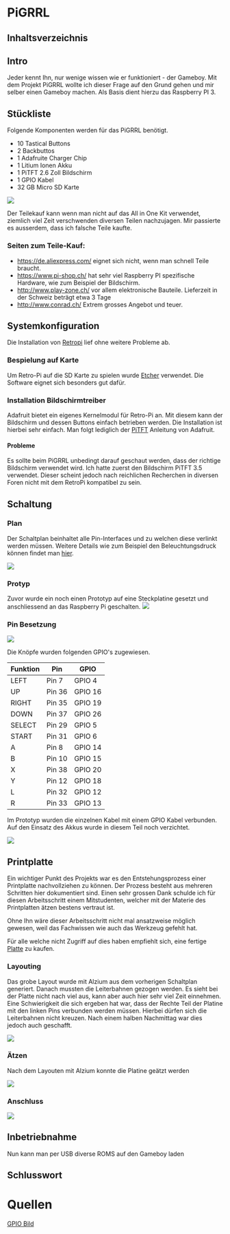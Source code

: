 # PiGRRL
## Inhaltsverzeichnis

## Intro
Jeder kennt Ihn, nur wenige wissen wie er funktioniert - der Gameboy.
Mit dem Projekt PiGRRL wollte ich dieser Frage auf den Grund gehen und mir selber einen Gameboy machen.
Als Basis dient hierzu das Raspberry PI 3.

## Stückliste
Folgende Komponenten werden für das PiGRRL benötigt. 

- 10 Tastical Buttons
- 2 Backbuttos
- 1 Adafruite Charger Chip
- 1 Litium Ionen Akku
- 1 PiTFT 2.6 Zoll Bildschirm
- 1 GPIO Kabel
- 32 GB Micro SD Karte

![](res/teile.jpg?raw=true)

Der Teilekauf kann wenn man nicht auf das All in One Kit verwendet, 
ziemlich viel Zeit verschwenden diversen Teilen nachzujagen.
Mir passierte es ausserdem, dass ich falsche Teile kaufte.

### Seiten zum Teile-Kauf:
- https://de.aliexpress.com/ eignet sich nicht, wenn man schnell Teile braucht.
- https://www.pi-shop.ch/ hat sehr viel Raspberry PI spezifische Hardware, wie zum Beispiel der Bildschirm.
- http://www.play-zone.ch/ vor allem elektronische Bauteile. Lieferzeit in der Schweiz beträgt etwa 3 Tage
- http://www.conrad.ch/ Extrem grosses Angebot und teuer.


## Systemkonfiguration
Die Installation von [Retropi](https://retropie.org.uk/download/) lief ohne weitere Probleme ab. 

### Bespielung auf Karte
Um Retro-Pi auf die SD Karte zu spielen wurde [Etcher](https://etcher.io/) verwendet. 
Die Software eignet sich besonders gut dafür.

### Installation Bildschirmtreiber
Adafruit bietet ein eigenes Kernelmodul für Retro-Pi an. 
Mit diesem kann der Bildschirm und dessen Buttons einfach betrieben werden.
Die Installation ist hierbei sehr einfach. Man folgt lediglich der
[PiTFT](https://learn.adafruit.com/running-opengl-based-games-and-emulators-on-adafruit-pitft-displays/pitft-setup)
Anleitung von Adafruit.

#### Probleme
Es sollte beim PiGRRL unbedingt darauf geschaut werden, dass der richtige Bildschirm verwendet wird. 
Ich hatte zuerst den Bildschirm PiTFT 3.5 verwendet. 
Dieser scheint jedoch nach reichlichen Recherchen in diversen Foren nicht mit dem RetroPi kompatibel zu sein.

## Schaltung
### Plan
Der Schaltplan beinhaltet alle Pin-Interfaces und zu welchen diese verlinkt werden müssen.
Weitere Details wie zum Beispiel den Beleuchtungsdruck können findet man [hier](res/PiGrrl.PDF).

![](res/schaltplan.png?raw=true)

### Protyp
Zuvor wurde ein noch einen Prototyp auf eine Steckplatine gesetzt und anschliessend an das Raspberry Pi geschalten.
![](res/plain_plate.jpeg?raw=true)

### Pin Besetzung
![](res/gpios.png?raw=true)

Die Knöpfe wurden folgenden GPIO's zugewiesen.

Funktion | Pin | GPIO
--- | --- | ---
LEFT|Pin 7 |GPIO 4
UP|Pin 36|GPIO 16
RIGHT|Pin 35|GPIO 19
DOWN|Pin 37|GPIO 26
SELECT|Pin 29|GPIO 5
START|Pin 31|GPIO 6
A|Pin 8|GPIO 14
B|Pin 10|GPIO 15
X|Pin 38|GPIO 20
Y|Pin 12|GPIO 18
L|Pin 32|GPIO 12
R|Pin 33|GPIO 13


Im Prototyp wurden die einzelnen Kabel mit einem GPIO Kabel verbunden.
Auf den Einsatz des Akkus wurde in diesem Teil noch verzichtet.

![](res/prototyp.jpg?raw=true)
## Printplatte
Ein wichtiger Punkt des Projekts war es den Entstehungsprozess einer Printplatte nachvollziehen zu können.
Der Prozess besteht aus mehreren Schritten hier dokumentiert sind.
Einen sehr grossen Dank schulde ich für diesen Arbeitsschritt einem Mitstudenten, 
welcher mit der Materie des Printplatten ätzen bestens vertraut ist. 

Ohne Ihn wäre dieser Arbeitsschritt nicht mal ansatzweise möglich gewesen, weil das Fachwissen wie auch das Werkzeug gefehlt hat.

Für alle welche nicht Zugriff auf dies haben empfiehlt sich, eine fertige [Platte](https://www.adafruit.com/product/3015)
zu kaufen.

### Layouting
Das grobe Layout wurde mit Alzium aus dem vorherigen Schaltplan generiert.
Danach mussten die Leiterbahnen gezogen werden. Es sieht bei der Platte nicht nach viel aus, 
kann aber auch hier sehr viel Zeit einnehmen. 
Eine Schwierigkeit die sich ergeben hat war, dass der Rechte Teil der Platine mit den linken Pins verbunden werden müssen.
Hierbei dürfen sich die Leiterbahnen nicht kreuzen. Nach einem halben Nachmittag war dies jedoch auch geschafft.

![](res/layout.png?raw=true)

### Ätzen
Nach dem Layouten mit Alzium konnte die Platine geätzt werden


![](res/leiterplatte.jpeg?raw=true)

### Anschluss


![](res/zusammenbau.jpg?raw=true)

## Inbetriebnahme
Nun kann man per USB diverse ROMS auf den Gameboy laden
## Schlusswort
# Quellen
[GPIO Bild](http://pi4j.com/pins/model-3b-rev1.html)
